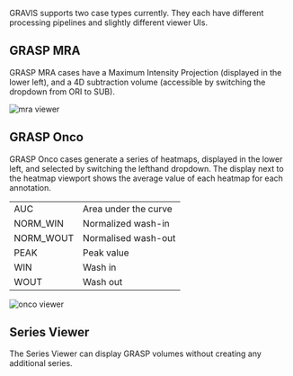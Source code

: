 GRAVIS supports two case types currently. They each have different processing pipelines and slightly different viewer UIs. 

## GRASP MRA
GRASP MRA cases have a Maximum Intensity Projection (displayed in the lower left), and a 4D subtraction volume (accessible by switching the dropdown from ORI to SUB). 

![mra viewer](site:images/viewer_tools/viewer-mra.png)

## GRASP Onco
GRASP Onco cases generate a series of heatmaps, displayed in the lower left, and selected by switching the lefthand dropdown. The display next to the heatmap viewport shows the average value of each heatmap for each annotation.

|   |   |
|---|---|
| AUC  | Area under the curve  |
| NORM_WIN | Normalized wash-in |
| NORM_WOUT | Normalised wash-out |
| PEAK     | Peak value |
| WIN      | Wash in |
| WOUT     | Wash out |



![onco viewer](site:images/viewer_tools/viewer-onco.png)

## Series Viewer
The Series Viewer can display GRASP volumes without creating any additional series. 
